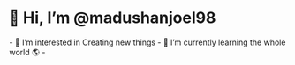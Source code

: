 <h1>👋  Hi, I’m @madushanjoel98</h1>
- 👀 I’m interested in Creating new things
- 🌱 I’m currently learning the whole world 🌎
-
<!---
madushanjoel98/madushanjoel98 is a ✨ special ✨ repository because its `README.md` (this file) appears on your GitHub profile.
You can click the Preview link to take a look at your changes.
--->
